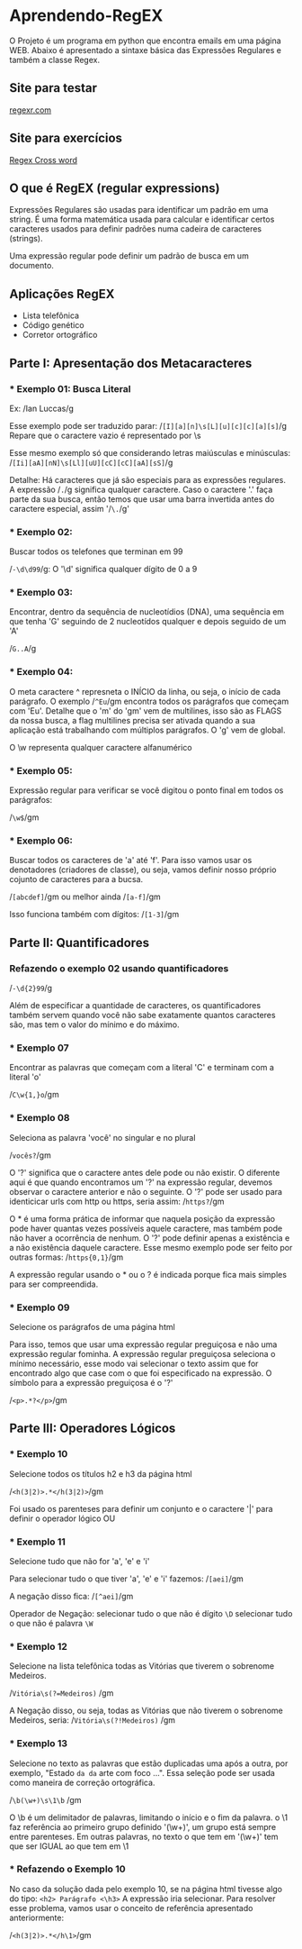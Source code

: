 # Aprendendo-RegEX
O Projeto é um programa em python que encontra emails em uma página WEB. Abaixo é apresentado a sintaxe básica das Expressões Regulares e também a classe Regex.

## Site para testar

[regexr.com](https://regexr.com/)

## Site para exercícios
[Regex Cross word](https://regexcrossword.com/)

## O que é RegEX (regular expressions)
Expressões Regulares são usadas para identificar um padrão em uma string. É uma forma matemática usada para calcular e identificar certos caracteres usados para definir padrões numa cadeira de caracteres (strings).

Uma expressão regular pode definir um padrão de busca em um documento.

## Aplicações RegEX
* Lista telefônica
* Código genético
* Corretor ortográfico

## Parte I: Apresentação dos Metacaracteres
### * Exemplo 01: Busca Literal

Ex: /Ian Luccas/g

Esse exemplo pode ser traduzido parar: /```[I][a][n]\s[L][u][c][c][a][s]```/g Repare que o caractere vazio é representado por \s

Esse mesmo exemplo só que considerando letras maiúsculas e minúsculas: /```[Ii][aA][nN]\s[Ll][uU][cC][cC][aA][sS]```/g

Detalhe: Há caracteres que já são especiais para as expressões regulares. A expressão /```.```/g significa qualquer caractere. Caso o caractere '.' faça parte da sua busca, então temos que usar uma barra invertida antes do caractere especial, assim '/```\.```/g'

### * Exemplo 02: 

Buscar todos os telefones que terminan em 99

/```-\d\d99```/g: O '\d' significa qualquer dígito de 0 a 9

### * Exemplo 03: 

Encontrar, dentro da sequência de nucleotídios (DNA), uma sequência em que tenha 'G' seguindo de 2 nucleotídos qualquer e depois seguido de um 'A'

/```G..A```/g

### * Exemplo 04:
O meta caractere ^ represneta o INÍCIO da linha, ou seja, o início de cada parágrafo. O exemplo /```^Eu```/gm encontra todos os parágrafos que começam com 'Eu'. Detalhe que o 'm' do 'gm' vem de multilines, isso são as FLAGS da nossa busca, a flag multilines precisa ser ativada quando a sua aplicação está trabalhando com múltiplos parágrafos. O 'g' vem de global.

O \w representa qualquer caractere alfanumérico

### * Exemplo 05:

Expressão regular para verificar se você digitou o ponto final em todos os parágrafos:

/```\w$```/gm

### * Exemplo 06: 

Buscar todos os caracteres de 'a' até 'f'. Para isso vamos usar os denotadores (criadores de classe), ou seja, vamos definir nosso próprio cojunto de caracteres para a bucsa.

/```[abcdef]```/gm ou melhor ainda /```[a-f]```/gm

Isso funciona também com dígitos: /```[1-3]```/gm
    
## Parte II: Quantificadores

### Refazendo o exemplo 02 usando quantificadores

/```-\d{2}99```/g

Além  de especificar a quantidade de caracteres, os quantificadores também servem quando você não sabe exatamente quantos caracteres são, mas tem o valor do mínimo e do máximo.

### * Exemplo 07

Encontrar as palavras que começam com a literal 'C' e terminam com a literal 'o'

/```C\w{1,}o```/gm

### * Exemplo 08

Seleciona as palavra 'você' no singular e no plural

/```vocês?```/gm

O '?' significa que o caractere antes dele pode ou não existir. O diferente aqui é que quando encontramos um '?' na expressão regular, devemos observar o caractere anterior e não o seguinte. O '?' pode ser usado para identicicar urls com http ou https, seria assim: /```https?```/gm

O * é uma forma prática de informar que naquela posição da expressão pode haver quantas vezes possíveis aquele caractere, mas também pode não haver a ocorrência de nenhum. O '?' pode definir apenas a existência e a não existência daquele caractere. Esse mesmo exemplo pode ser feito por outras formas: /```https{0,1}```/gm

A expressão regular usando o * ou o ? é indicada porque fica mais simples para ser compreendida.

### * Exemplo 09

Selecione os parágrafos de uma página html

Para isso, temos que usar uma expressão regular preguiçosa e não uma expressão regular fominha. A expressão regular preguiçosa seleciona o mínimo necessário, esse modo vai selecionar o texto assim que for encontrado algo que case com o que foi especificado na expressão. O símbolo para a expressão preguiçosa é o '?'

/```<p>.*?</p>```/gm

## Parte III: Operadores Lógicos

### * Exemplo 10

Selecione todos os títulos h2 e h3 da página html

/```<h(3|2)>.*</h(3|2)>```/gm

Foi usado os parenteses para definir um conjunto e o caractere '|' para definir o operador lógico OU

### * Exemplo 11

Selecione tudo que não for 'a', 'e' e 'i'

Para selecionar tudo o que tiver 'a', 'e' e 'i' fazemos: /```[aei]```/gm

A negação disso fica: /```[^aei]```/gm

Operador de Negação: 
selecionar tudo o que não é dígito ```\D``` 
selecionar tudo o que não é palavra ```\W```

### * Exemplo 12

Selecione na lista telefônica todas as Vitórias que tiverem o sobrenome Medeiros.

/```Vitória\s(?=Medeiros)``` /gm

A Negação disso, ou seja, todas as Vitórias que não tiverem o sobrenome Medeiros, seria: /```Vitória\s(?!Medeiros)``` /gm

### * Exemplo 13

Selecione no texto as palavras que estão duplicadas uma após a outra, por exemplo, "Estado ```da da``` arte com foco ...". Essa seleção pode ser usada como maneira de correção ortográfica.

/```\b(\w+)\s\1\b``` /gm

O \b é um delimitador de palavras, limitando o início e o fim da palavra. o \1 faz referência ao primeiro grupo definido '(\w+)', um grupo está sempre entre parenteses. Em outras palavras, no texto o que tem em '(\w+)' tem que ser IGUAL ao que tem em \1

### * Refazendo o Exemplo 10

No caso da solução dada pelo exemplo 10, se na página html tivesse algo do tipo: ```<h2> Parágrafo <\h3>``` A expressão iria selecionar. Para resolver esse problema, vamos usar o conceito de referência apresentado anteriormente:
  
/```<h(3|2)>.*</h\1>```/gm
